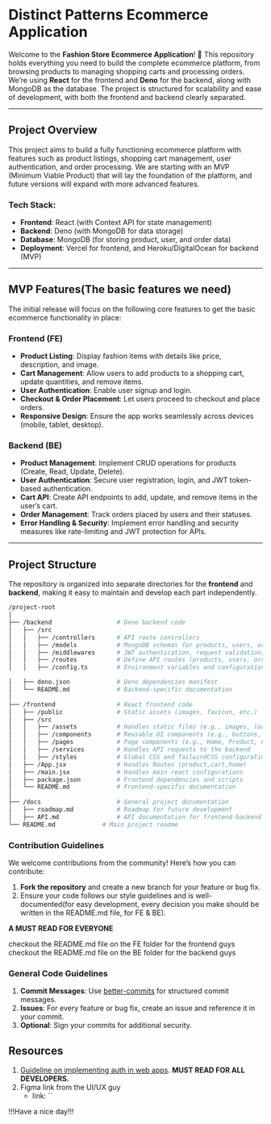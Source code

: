 # Distinct Patterns Ecommerce Application

Welcome to the **Fashion Store Ecommerce Application**! 🎉 This repository holds everything you need to build the complete ecommerce platform, from browsing products to managing shopping carts and processing orders. We’re using **React** for the frontend and **Deno** for the backend, along with MongoDB as the database. The project is structured for scalability and ease of development, with both the frontend and backend clearly separated.

---

## Project Overview

This project aims to build a fully functioning ecommerce platform with features such as product listings, shopping cart management, user authentication, and order processing. We are starting with an MVP (Minimum Viable Product) that will lay the foundation of the platform, and future versions will expand with more advanced features.

### Tech Stack:

- **Frontend**: React (with Context API for state management)
- **Backend**: Deno (with MongoDB for data storage)
- **Database**: MongoDB (for storing product, user, and order data)
- **Deployment**: Vercel for frontend, and Heroku/DigitalOcean for backend (MVP)

---

## MVP Features(The basic features we need)

The initial release will focus on the following core features to get the basic ecommerce functionality in place:

### Frontend (FE)
- **Product Listing**: Display fashion items with details like price, description, and image.
- **Cart Management**: Allow users to add products to a shopping cart, update quantities, and remove items.
- **User Authentication**: Enable user signup and login.
- **Checkout & Order Placement**: Let users proceed to checkout and place orders.
- **Responsive Design**: Ensure the app works seamlessly across devices (mobile, tablet, desktop).

### Backend (BE)
- **Product Management**: Implement CRUD operations for products (Create, Read, Update, Delete).
- **User Authentication**: Secure user registration, login, and JWT token-based authentication.
- **Cart API**: Create API endpoints to add, update, and remove items in the user’s cart.
- **Order Management**: Track orders placed by users and their statuses.
- **Error Handling & Security**: Implement error handling and security measures like rate-limiting and JWT protection for APIs.

---

## Project Structure

The repository is organized into separate directories for the **frontend** and **backend**, making it easy to maintain and develop each part independently.

```bash
/project-root
│
├── /backend                  # Deno backend code
│   ├── /src
│   │   ├── /controllers      # API route controllers
│   │   ├── /models           # MongoDB schemas for products, users, orders
│   │   ├── /middlewares      # JWT authentication, request validation, etc.
│   │   ├── /routes           # Define API routes (products, users, orders)
│   │   ├── /config.ts        # Environment variables and configurations

│   ├── deno.json             # Deno dependencies manifest
│   └── README.md             # Backend-specific documentation
│
├── /frontend                 # React frontend code
│   ├── /public               # Static assets (images, favicon, etc.)
│   ├── /src
│   │   ├── /assets           # Handles static files (e.g., images, loaders, videos)
│   │   ├── /components       # Reusable UI components (e.g., buttons, product cards)
│   │   ├── /pages            # Page components (e.g., Home, Product, Cart)
│   │   ├── /services         # Handles API requests to the backend
│   │   ├── /styles           # Global CSS and TailwindCSS configurations
│   ├── /App.jsx              # Handles Routes (product,cart,home)
│   ├── /main.jsx             # Handles main react configurations 
│   ├── package.json          # Frontend dependencies and scripts
│   └── README.md             # Frontend-specific documentation
│
├── /docs                     # General project documentation
│   ├── roadmap.md            # Roadmap for future development
│   ├── API.md                # API documentation for frontend-backend interaction
└── README.md             # Main project readme  

```


### Contribution Guidelines

We welcome contributions from the community! Here’s how you can contribute:

1. **Fork the repository** and create a new branch for your feature or bug fix.
2. Ensure your code follows our style guidelines and is well-documented(for easy development, every decision you make should be written in the README.md file, for FE & BE).


 **A MUST READ FOR EVERYONE**

 checkout the README.md file on the FE folder for the frontend guys
 checkout the README.md file on the BE folder for the backend guys



### General Code Guidelines

1. **Commit Messages**: Use [better-commits](https://github.com/Everduin94/better-commits) for structured commit messages.
2. **Issues**: For every feature or bug fix, create an issue and reference it in your commit.
3. **Optional**: Sign your commits for additional security.


## Resources
1. [Guideline on implementing auth in web apps](https://thecopenhagenbook.com/). **MUST READ FOR ALL DEVELOPERS.**
2. Figma link from the UI/UX guy
   - link: ``


!!!Have a nice day!!!